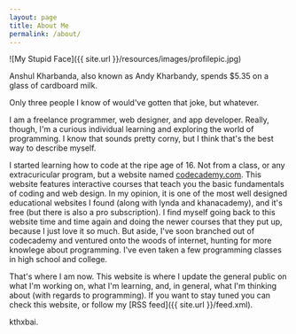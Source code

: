 ```yaml
---
layout: page
title: About Me
permalink: /about/
---
```


![My Stupid Face]({{ site.url }}/resources/images/profilepic.jpg)

Anshul Kharbanda, also known as Andy Kharbandy, spends $5.35 on a glass of cardboard milk.

Only three people I know of would've gotten that joke, but whatever.

I am a freelance programmer, web designer, and app developer. Really, though, I'm a curious individual learning and exploring the world of programming. I know that sounds pretty corny, but I think that's the best way to describe myself.

I started learning how to code at the ripe age of 16. Not from a class, or any extracuricular program, but a website named [codecademy.com](http://www.codecademy.com). This website features interactive courses that teach you the basic fundamentals of coding and web design. In my opinion, it is one of the most well designed educational websites I found (along with lynda and khanacademy), and it's free (but there is also a pro subscription). I find myself going back to this website time and time again and doing the newer courses that they put up, because I just love it so much. But aside, I've soon branched out of codecademy and ventured onto the woods of internet, hunting for more knowlege about programming. I've even taken a few programming classes in high school and college.

That's where I am now. This website is where I update the general public on what I'm working on, what I'm learning, and, in general, what I'm thinking about (with regards to programming). If you want to stay tuned you can check this website, or follow my [RSS feed]({{ site.url }}/feed.xml).

kthxbai.